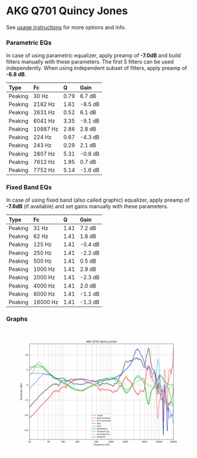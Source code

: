 # AKG Q701 Quincy Jones
See [usage instructions](https://github.com/jaakkopasanen/AutoEq#usage) for more options and info.

### Parametric EQs
In case of using parametric equalizer, apply preamp of **-7.0dB** and build filters manually
with these parameters. The first 5 filters can be used independently.
When using independent subset of filters, apply preamp of **-6.8 dB**.

| Type    | Fc       |    Q | Gain    |
|:--------|:---------|:-----|:--------|
| Peaking | 30 Hz    | 0.79 | 6.7 dB  |
| Peaking | 2182 Hz  | 1.61 | -8.5 dB |
| Peaking | 2631 Hz  | 0.52 | 6.1 dB  |
| Peaking | 6041 Hz  | 3.35 | -9.1 dB |
| Peaking | 10887 Hz | 2.86 | 2.8 dB  |
| Peaking | 224 Hz   | 0.67 | -4.3 dB |
| Peaking | 243 Hz   | 0.29 | 2.1 dB  |
| Peaking | 2807 Hz  | 5.31 | -0.8 dB |
| Peaking | 7612 Hz  | 1.95 | 0.7 dB  |
| Peaking | 7752 Hz  | 5.14 | -1.6 dB |

### Fixed Band EQs
In case of using fixed band (also called graphic) equalizer, apply preamp of **-7.8dB**
(if available) and set gains manually with these parameters.

| Type    | Fc       |    Q | Gain    |
|:--------|:---------|:-----|:--------|
| Peaking | 31 Hz    | 1.41 | 7.2 dB  |
| Peaking | 62 Hz    | 1.41 | 1.8 dB  |
| Peaking | 125 Hz   | 1.41 | -0.4 dB |
| Peaking | 250 Hz   | 1.41 | -2.2 dB |
| Peaking | 500 Hz   | 1.41 | 0.5 dB  |
| Peaking | 1000 Hz  | 1.41 | 2.9 dB  |
| Peaking | 2000 Hz  | 1.41 | -2.3 dB |
| Peaking | 4000 Hz  | 1.41 | 2.0 dB  |
| Peaking | 8000 Hz  | 1.41 | -1.1 dB |
| Peaking | 16000 Hz | 1.41 | -1.3 dB |

### Graphs
![](./AKG%20Q701%20Quincy%20Jones.png)